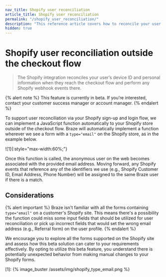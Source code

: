 ```yaml
---
nav_title: Shopify user reconciliation
article_title: Shopify user reconciliation
permalink: "/shopify_user_reconciliation/"
description: "This reference article covers how to reconcile your user’s device ID and personal information when they reach the checkout flow."
hidden: true
---
```


# Shopify user reconciliation outside the checkout flow 

> The Shopify integration reconciles your user’s device ID and personal information when they reach the checkout flow and perform any Shopify webhook events there.

{% alert note %}
This feature is currently in beta. If you’re interested, contact your customer success manager or account manager.
{% endalert %}

To support user reconciliation via your Shopify sign-up and login flow, we can implement a JavaScript function automatically to your Shopify store outside of the checkout flow. Braze will automatically implement a function wherever we see a form with a `type="email"` on the Shopify store, as in the example below.

![1]{:style="max-width:60%;"}

Once this function is called, the anonymous user on the web becomes associated with the provided email address. Moving forward, any Shopify events that reference any of the identifiers we use (e.g., Shopify Customer ID, Email Address, Phone Number) will be assigned to the same Braze user if there is a match.

## Considerations

{% alert important %}
Braze isn't familiar with all the forms containing `type="email"` on a customer's Shopify site. This means there's a possibility the function could miss some input fields that should be utilized for user reconciliation or pick up incorrect fields that would set the wrong email address (e.g., Referral form) on the user profile.
{% endalert %}

We encourage you to explore all the forms supported on the Shopify site and assess how this beta solution can cater to your requirements effectively. By opting to utilize this beta feature, you understand there is potentially unexpected behavior from making manual changes to your Shopify forms.

[1]: {% image_buster /assets/img/shopify_type_email.png %}
